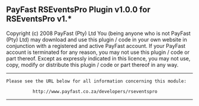 PayFast RSEventsPro Plugin v1.0.0 for RSEventsPro v1.* 
-------------------------------------------------------
Copyright (c) 2008 PayFast (Pty) Ltd
You (being anyone who is not PayFast (Pty) Ltd) may download and use this plugin / code in your own website in conjunction with a registered and active PayFast account. If your PayFast account is terminated for any reason, you may not use this plugin / code or part thereof.
Except as expressly indicated in this licence, you may not use, copy, modify or distribute this plugin / code or part thereof in any way.


******************************************************************************

    Please see the URL below for all information concerning this module:

              http://www.payfast.co.za/developers/rseventspro

******************************************************************************

